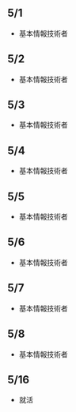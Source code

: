 ## 5/1<br>
   - 基本情報技術者

## 5/2<br>
   - 基本情報技術者

## 5/3<br>
   - 基本情報技術者

## 5/4<br>
   - 基本情報技術者

## 5/5<br>
   - 基本情報技術者

## 5/6<br>
   - 基本情報技術者

## 5/7<br>
   - 基本情報技術者

## 5/8<br>
   - 基本情報技術者

## 5/16<br>
   - 就活
